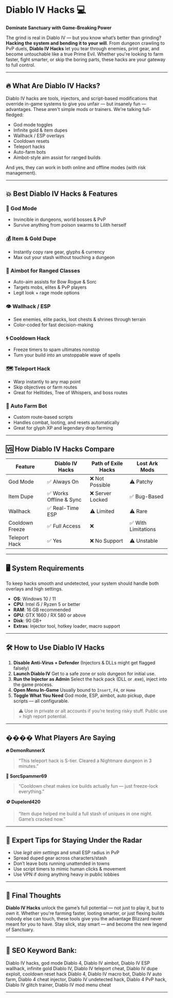 # Diablo IV Hacks 💻

**Dominate Sanctuary with Game-Breaking Power**

The grind is real in Diablo IV — but you know what’s better than grinding? **Hacking the system and bending it to your will**. From dungeon crawling to PvP duels, **Diablo IV Hacks** let you tear through enemies, print gear, and become untouchable like a true Prime Evil. Whether you're looking to farm faster, fight smarter, or skip the boring parts, these hacks are your gateway to full control.

---

## 🔥 What Are Diablo IV Hacks?

Diablo IV hacks are tools, injectors, and script-based modifications that override in-game systems to give you unfair — but insanely fun — advantages. These aren't simple mods or trainers. We're talking full-fledged:

* God mode toggles
* Infinite gold & item dupes
* Wallhack / ESP overlays
* Cooldown resets
* Teleport hacks
* Auto-farm bots
* Aimbot-style aim assist for ranged builds

And yes, they can work in both online and offline modes (with risk management).

---

## 💥 Best Diablo IV Hacks & Features

### 🧱 God Mode

* Invincible in dungeons, world bosses & PvP
* Survive anything from poison swarms to Lilith herself

### 💰 Item & Gold Dupe

* Instantly copy rare gear, glyphs & currency
* Max out your stash without touching a dungeon

### 🎯 Aimbot for Ranged Classes

* Auto-aim assists for Bow Rogue & Sorc
* Targets mobs, elites & PvP players
* Legit look + rage mode options

### 👁️ Wallhack / ESP

* See enemies, elite packs, loot chests & shrines through terrain
* Color-coded for fast decision-making

### 🌀 Cooldown Hack

* Freeze timers to spam ultimates nonstop
* Turn your build into an unstoppable wave of spells

### 🗺️ Teleport Hack

* Warp instantly to any map point
* Skip objectives or farm routes
* Great for Helltides, Tree of Whispers, and boss routes

### 🤖 Auto Farm Bot

* Custom route-based scripts
* Handles combat, looting, and resets automatically
* Great for glyph XP and legendary drop farming

---

## 🆚 How Diablo IV Hacks Compare

| Feature         | Diablo IV Hacks        | Path of Exile Hacks | Lost Ark Mods      |
| --------------- | ---------------------- | ------------------- | ------------------ |
| God Mode        | ✅ Always On            | ❌ Not Possible      | ⚠️ Patchy          |
| Item Dupe       | ✅ Works Offline & Sync | ❌ Server Locked     | ✅ Bug-Based        |
| Wallhack        | ✅ Real-Time ESP        | ⚠️ Limited          | ⚠️ Rare            |
| Cooldown Freeze | ✅ Full Access          | ❌                   | ✅ With Limitations |
| Teleport Hack   | ✅ Yes                  | ❌ No Support        | ⚠️ Unstable        |

---

## 🖥️ System Requirements

To keep hacks smooth and undetected, your system should handle both overlays and high settings.

* **OS**: Windows 10 / 11
* **CPU**: Intel i5 / Ryzen 5 or better
* **RAM**: 16 GB recommended
* **GPU**: GTX 1660 / RX 580 or above
* **Disk**: 90 GB+
* **Extras**: Injector tool, hotkey loader, macro support

---

## 🛠️ How to Use Diablo IV Hacks

1. **Disable Anti-Virus + Defender**
   (Injectors & DLLs might get flagged falsely)
2. **Launch Diablo IV**
   Get to a safe zone or solo dungeon for initial use.
3. **Run the Injector as Admin**
   Select the hack pack (DLL or .exe), inject into the game process.
4. **Open Menu In-Game**
   Usually bound to `Insert`, `F4`, or `Home`
5. **Toggle What You Need**
   God mode, ESP, aimbot, auto pickup, dupe scripts — all configurable.

> ⚠️ Use in private or alt accounts if you’re testing risky stuff. Public use = high report potential.

---

## ���� What Players Are Saying

**🔥 DemonRunnerX**

> “This teleport hack is S-tier. Cleared a Nightmare dungeon in 3 minutes.”

**🧊 SorcSpammer69**

> “Cooldown cheat makes ice builds actually fun — just freeze-lock everything.”

**🪙 Dupelord420**

> “Item dupe helped me build a full stash of uniques in one night. Game’s cracked now.”

---

## 🧠 Expert Tips for Staying Under the Radar

* Use *legit aim settings* and small ESP radius in PvP
* Spread duped gear across characters/stash
* Don’t leave bots running unattended in towns
* Use script timers to mimic human clicks & movement
* Use VPN if doing anything heavy in public lobbies

---

## 🏁 Final Thoughts

**Diablo IV Hacks** unlock the game’s full potential — not just to play it, but to *own* it. Whether you're farming faster, looting smarter, or just flexing builds nobody else can touch, these tools give you the advantage Blizzard never meant for you to have. Stay slick, stay smart — and become the new legend of Sanctuary.

---

## 🔑 SEO Keyword Bank:

Diablo IV hacks, god mode Diablo 4, Diablo IV aimbot, Diablo IV ESP wallhack, infinite gold Diablo IV, Diablo IV teleport cheat, Diablo IV dupe exploit, cooldown reset hack Diablo 4, Diablo IV macro bot, Diablo IV auto farm, Diablo 4 cheat injector, Diablo IV undetected hack, Diablo 4 PvP hack, Diablo IV glitch trainer, Diablo IV mod menu cheat

---
